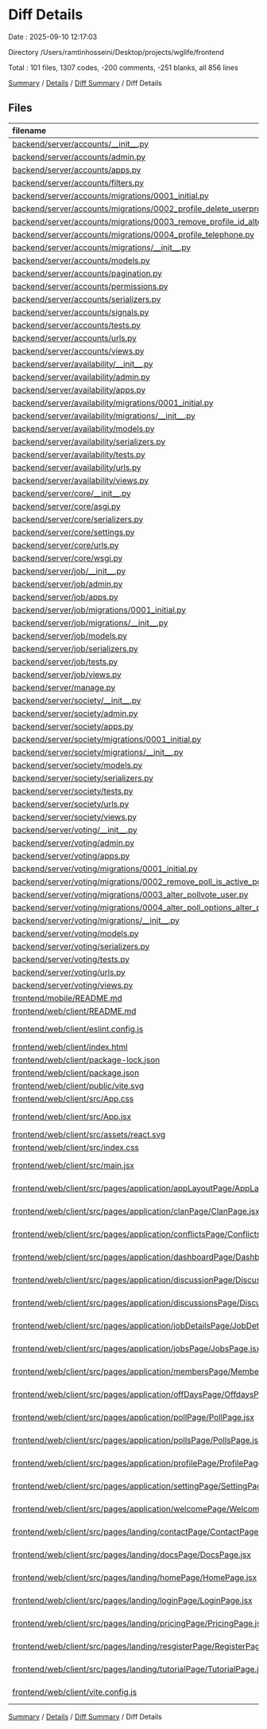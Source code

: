 # Diff Details

Date : 2025-09-10 12:17:03

Directory /Users/ramtinhosseini/Desktop/projects/wglife/frontend

Total : 101 files,  1307 codes, -200 comments, -251 blanks, all 856 lines

[Summary](results.md) / [Details](details.md) / [Diff Summary](diff.md) / Diff Details

## Files
| filename | language | code | comment | blank | total |
| :--- | :--- | ---: | ---: | ---: | ---: |
| [backend/server/accounts/\_\_init\_\_.py](/backend/server/accounts/__init__.py) | Python | 0 | 0 | -1 | -1 |
| [backend/server/accounts/admin.py](/backend/server/accounts/admin.py) | Python | -3 | -1 | -2 | -6 |
| [backend/server/accounts/apps.py](/backend/server/accounts/apps.py) | Python | -6 | 0 | -3 | -9 |
| [backend/server/accounts/filters.py](/backend/server/accounts/filters.py) | Python | 0 | 0 | -1 | -1 |
| [backend/server/accounts/migrations/0001\_initial.py](/backend/server/accounts/migrations/0001_initial.py) | Python | -20 | -1 | -7 | -28 |
| [backend/server/accounts/migrations/0002\_profile\_delete\_userprofile.py](/backend/server/accounts/migrations/0002_profile_delete_userprofile.py) | Python | -24 | -1 | -6 | -31 |
| [backend/server/accounts/migrations/0003\_remove\_profile\_id\_alter\_profile\_user.py](/backend/server/accounts/migrations/0003_remove_profile_id_alter_profile_user.py) | Python | -19 | -1 | -6 | -26 |
| [backend/server/accounts/migrations/0004\_profile\_telephone.py](/backend/server/accounts/migrations/0004_profile_telephone.py) | Python | -12 | -1 | -6 | -19 |
| [backend/server/accounts/migrations/\_\_init\_\_.py](/backend/server/accounts/migrations/__init__.py) | Python | 0 | 0 | -1 | -1 |
| [backend/server/accounts/models.py](/backend/server/accounts/models.py) | Python | -21 | -4 | -2 | -27 |
| [backend/server/accounts/pagination.py](/backend/server/accounts/pagination.py) | Python | 0 | 0 | -1 | -1 |
| [backend/server/accounts/permissions.py](/backend/server/accounts/permissions.py) | Python | -6 | -4 | -3 | -13 |
| [backend/server/accounts/serializers.py](/backend/server/accounts/serializers.py) | Python | -35 | -6 | -9 | -50 |
| [backend/server/accounts/signals.py](/backend/server/accounts/signals.py) | Python | -8 | -3 | -1 | -12 |
| [backend/server/accounts/tests.py](/backend/server/accounts/tests.py) | Python | -1 | -1 | -2 | -4 |
| [backend/server/accounts/urls.py](/backend/server/accounts/urls.py) | Python | -7 | 0 | -4 | -11 |
| [backend/server/accounts/views.py](/backend/server/accounts/views.py) | Python | -121 | -23 | -21 | -165 |
| [backend/server/availability/\_\_init\_\_.py](/backend/server/availability/__init__.py) | Python | 0 | 0 | -1 | -1 |
| [backend/server/availability/admin.py](/backend/server/availability/admin.py) | Python | -3 | 0 | -2 | -5 |
| [backend/server/availability/apps.py](/backend/server/availability/apps.py) | Python | -4 | 0 | -3 | -7 |
| [backend/server/availability/migrations/0001\_initial.py](/backend/server/availability/migrations/0001_initial.py) | Python | -19 | -1 | -7 | -27 |
| [backend/server/availability/migrations/\_\_init\_\_.py](/backend/server/availability/migrations/__init__.py) | Python | 0 | 0 | -1 | -1 |
| [backend/server/availability/models.py](/backend/server/availability/models.py) | Python | -11 | 0 | -5 | -16 |
| [backend/server/availability/serializers.py](/backend/server/availability/serializers.py) | Python | -5 | 0 | -2 | -7 |
| [backend/server/availability/tests.py](/backend/server/availability/tests.py) | Python | -1 | -1 | -2 | -4 |
| [backend/server/availability/urls.py](/backend/server/availability/urls.py) | Python | -3 | -1 | -1 | -5 |
| [backend/server/availability/views.py](/backend/server/availability/views.py) | Python | -55 | -3 | -13 | -71 |
| [backend/server/core/\_\_init\_\_.py](/backend/server/core/__init__.py) | Python | 0 | 0 | -1 | -1 |
| [backend/server/core/asgi.py](/backend/server/core/asgi.py) | Python | -4 | -8 | -5 | -17 |
| [backend/server/core/serializers.py](/backend/server/core/serializers.py) | Python | -23 | -2 | -5 | -30 |
| [backend/server/core/settings.py](/backend/server/core/settings.py) | Python | -135 | -30 | -37 | -202 |
| [backend/server/core/urls.py](/backend/server/core/urls.py) | Python | -19 | -16 | -1 | -36 |
| [backend/server/core/wsgi.py](/backend/server/core/wsgi.py) | Python | -4 | -8 | -5 | -17 |
| [backend/server/job/\_\_init\_\_.py](/backend/server/job/__init__.py) | Python | 0 | 0 | -1 | -1 |
| [backend/server/job/admin.py](/backend/server/job/admin.py) | Python | -5 | 0 | -1 | -6 |
| [backend/server/job/apps.py](/backend/server/job/apps.py) | Python | -4 | 0 | -3 | -7 |
| [backend/server/job/migrations/0001\_initial.py](/backend/server/job/migrations/0001_initial.py) | Python | -54 | -1 | -7 | -62 |
| [backend/server/job/migrations/\_\_init\_\_.py](/backend/server/job/migrations/__init__.py) | Python | 0 | 0 | -1 | -1 |
| [backend/server/job/models.py](/backend/server/job/models.py) | Python | -65 | 0 | -12 | -77 |
| [backend/server/job/serializers.py](/backend/server/job/serializers.py) | Python | 0 | 0 | -1 | -1 |
| [backend/server/job/tests.py](/backend/server/job/tests.py) | Python | -1 | -1 | -2 | -4 |
| [backend/server/job/views.py](/backend/server/job/views.py) | Python | -1 | -1 | -2 | -4 |
| [backend/server/manage.py](/backend/server/manage.py) | Python | -15 | -3 | -5 | -23 |
| [backend/server/society/\_\_init\_\_.py](/backend/server/society/__init__.py) | Python | 0 | 0 | -1 | -1 |
| [backend/server/society/admin.py](/backend/server/society/admin.py) | Python | -5 | 0 | -2 | -7 |
| [backend/server/society/apps.py](/backend/server/society/apps.py) | Python | -4 | 0 | -3 | -7 |
| [backend/server/society/migrations/0001\_initial.py](/backend/server/society/migrations/0001_initial.py) | Python | -55 | -1 | -7 | -63 |
| [backend/server/society/migrations/\_\_init\_\_.py](/backend/server/society/migrations/__init__.py) | Python | 0 | 0 | -1 | -1 |
| [backend/server/society/models.py](/backend/server/society/models.py) | Python | -35 | -1 | -6 | -42 |
| [backend/server/society/serializers.py](/backend/server/society/serializers.py) | Python | -21 | 0 | -5 | -26 |
| [backend/server/society/tests.py](/backend/server/society/tests.py) | Python | -1 | -1 | -2 | -4 |
| [backend/server/society/urls.py](/backend/server/society/urls.py) | Python | -15 | 0 | -2 | -17 |
| [backend/server/society/views.py](/backend/server/society/views.py) | Python | -250 | -43 | -43 | -336 |
| [backend/server/voting/\_\_init\_\_.py](/backend/server/voting/__init__.py) | Python | 0 | 0 | -1 | -1 |
| [backend/server/voting/admin.py](/backend/server/voting/admin.py) | Python | -5 | -1 | -2 | -8 |
| [backend/server/voting/apps.py](/backend/server/voting/apps.py) | Python | -4 | 0 | -3 | -7 |
| [backend/server/voting/migrations/0001\_initial.py](/backend/server/voting/migrations/0001_initial.py) | Python | -57 | -1 | -7 | -65 |
| [backend/server/voting/migrations/0002\_remove\_poll\_is\_active\_poll\_status.py](/backend/server/voting/migrations/0002_remove_poll_is_active_poll_status.py) | Python | -16 | -1 | -6 | -23 |
| [backend/server/voting/migrations/0003\_alter\_pollvote\_user.py](/backend/server/voting/migrations/0003_alter_pollvote_user.py) | Python | -15 | -1 | -6 | -22 |
| [backend/server/voting/migrations/0004\_alter\_poll\_options\_alter\_polloption\_options\_and\_more.py](/backend/server/voting/migrations/0004_alter_poll_options_alter_polloption_options_and_more.py) | Python | -30 | -1 | -6 | -37 |
| [backend/server/voting/migrations/\_\_init\_\_.py](/backend/server/voting/migrations/__init__.py) | Python | 0 | 0 | -1 | -1 |
| [backend/server/voting/models.py](/backend/server/voting/models.py) | Python | -52 | -1 | -10 | -63 |
| [backend/server/voting/serializers.py](/backend/server/voting/serializers.py) | Python | -131 | -10 | -27 | -168 |
| [backend/server/voting/tests.py](/backend/server/voting/tests.py) | Python | -1 | -1 | -2 | -4 |
| [backend/server/voting/urls.py](/backend/server/voting/urls.py) | Python | -7 | 0 | 0 | -7 |
| [backend/server/voting/views.py](/backend/server/voting/views.py) | Python | -68 | -16 | -15 | -99 |
| [frontend/mobile/README.md](/frontend/mobile/README.md) | Markdown | 2 | 0 | 0 | 2 |
| [frontend/web/client/README.md](/frontend/web/client/README.md) | Markdown | 7 | 0 | 6 | 13 |
| [frontend/web/client/eslint.config.js](/frontend/web/client/eslint.config.js) | JavaScript JSX | 28 | 0 | 2 | 30 |
| [frontend/web/client/index.html](/frontend/web/client/index.html) | HTML | 13 | 0 | 1 | 14 |
| [frontend/web/client/package-lock.json](/frontend/web/client/package-lock.json) | JSON | 2,500 | 0 | 1 | 2,501 |
| [frontend/web/client/package.json](/frontend/web/client/package.json) | JSON | 28 | 0 | 1 | 29 |
| [frontend/web/client/public/vite.svg](/frontend/web/client/public/vite.svg) | XML | 1 | 0 | 0 | 1 |
| [frontend/web/client/src/App.css](/frontend/web/client/src/App.css) | PostCSS | 6 | 0 | 2 | 8 |
| [frontend/web/client/src/App.jsx](/frontend/web/client/src/App.jsx) | JavaScript JSX | 13 | 0 | 4 | 17 |
| [frontend/web/client/src/assets/react.svg](/frontend/web/client/src/assets/react.svg) | XML | 1 | 0 | 0 | 1 |
| [frontend/web/client/src/index.css](/frontend/web/client/src/index.css) | PostCSS | 0 | 0 | 1 | 1 |
| [frontend/web/client/src/main.jsx](/frontend/web/client/src/main.jsx) | JavaScript JSX | 12 | 0 | 2 | 14 |
| [frontend/web/client/src/pages/application/appLayoutPage/AppLayoutPage.jsx](/frontend/web/client/src/pages/application/appLayoutPage/AppLayoutPage.jsx) | JavaScript JSX | 8 | 0 | 3 | 11 |
| [frontend/web/client/src/pages/application/clanPage/ClanPage.jsx](/frontend/web/client/src/pages/application/clanPage/ClanPage.jsx) | JavaScript JSX | 8 | 0 | 4 | 12 |
| [frontend/web/client/src/pages/application/conflictsPage/ConflictsPage.jsx](/frontend/web/client/src/pages/application/conflictsPage/ConflictsPage.jsx) | JavaScript JSX | 9 | 0 | 5 | 14 |
| [frontend/web/client/src/pages/application/dashboardPage/DashboardPage.jsx](/frontend/web/client/src/pages/application/dashboardPage/DashboardPage.jsx) | JavaScript JSX | 8 | 0 | 4 | 12 |
| [frontend/web/client/src/pages/application/discussionPage/DiscussionPage.jsx](/frontend/web/client/src/pages/application/discussionPage/DiscussionPage.jsx) | JavaScript JSX | 8 | 0 | 4 | 12 |
| [frontend/web/client/src/pages/application/discussionsPage/DiscussionsPage.jsx](/frontend/web/client/src/pages/application/discussionsPage/DiscussionsPage.jsx) | JavaScript JSX | 8 | 0 | 4 | 12 |
| [frontend/web/client/src/pages/application/jobDetailsPage/JobDetailsPage.jsx](/frontend/web/client/src/pages/application/jobDetailsPage/JobDetailsPage.jsx) | JavaScript JSX | 8 | 0 | 4 | 12 |
| [frontend/web/client/src/pages/application/jobsPage/JobsPage.jsx](/frontend/web/client/src/pages/application/jobsPage/JobsPage.jsx) | JavaScript JSX | 8 | 0 | 4 | 12 |
| [frontend/web/client/src/pages/application/membersPage/MembersPage.jsx](/frontend/web/client/src/pages/application/membersPage/MembersPage.jsx) | JavaScript JSX | 8 | 0 | 4 | 12 |
| [frontend/web/client/src/pages/application/offDaysPage/OffdaysPage.jsx](/frontend/web/client/src/pages/application/offDaysPage/OffdaysPage.jsx) | JavaScript JSX | 8 | 0 | 3 | 11 |
| [frontend/web/client/src/pages/application/pollPage/PollPage.jsx](/frontend/web/client/src/pages/application/pollPage/PollPage.jsx) | JavaScript JSX | 8 | 0 | 4 | 12 |
| [frontend/web/client/src/pages/application/pollsPage/PollsPage.jsx](/frontend/web/client/src/pages/application/pollsPage/PollsPage.jsx) | JavaScript JSX | 8 | 0 | 4 | 12 |
| [frontend/web/client/src/pages/application/profilePage/ProfilePage.jsx](/frontend/web/client/src/pages/application/profilePage/ProfilePage.jsx) | JavaScript JSX | 8 | 0 | 4 | 12 |
| [frontend/web/client/src/pages/application/settingPage/SettingPage.jsx](/frontend/web/client/src/pages/application/settingPage/SettingPage.jsx) | JavaScript JSX | 8 | 0 | 4 | 12 |
| [frontend/web/client/src/pages/application/welcomePage/WelcomePage.jsx](/frontend/web/client/src/pages/application/welcomePage/WelcomePage.jsx) | JavaScript JSX | 8 | 0 | 4 | 12 |
| [frontend/web/client/src/pages/landing/contactPage/ContactPage.jsx](/frontend/web/client/src/pages/landing/contactPage/ContactPage.jsx) | JavaScript JSX | 8 | 0 | 4 | 12 |
| [frontend/web/client/src/pages/landing/docsPage/DocsPage.jsx](/frontend/web/client/src/pages/landing/docsPage/DocsPage.jsx) | JavaScript JSX | 8 | 0 | 4 | 12 |
| [frontend/web/client/src/pages/landing/homePage/HomePage.jsx](/frontend/web/client/src/pages/landing/homePage/HomePage.jsx) | JavaScript JSX | 8 | 0 | 4 | 12 |
| [frontend/web/client/src/pages/landing/loginPage/LoginPage.jsx](/frontend/web/client/src/pages/landing/loginPage/LoginPage.jsx) | JavaScript JSX | 8 | 0 | 4 | 12 |
| [frontend/web/client/src/pages/landing/pricingPage/PricingPage.jsx](/frontend/web/client/src/pages/landing/pricingPage/PricingPage.jsx) | JavaScript JSX | 8 | 0 | 4 | 12 |
| [frontend/web/client/src/pages/landing/resgisterPage/RegisterPage.jsx](/frontend/web/client/src/pages/landing/resgisterPage/RegisterPage.jsx) | JavaScript JSX | 8 | 0 | 4 | 12 |
| [frontend/web/client/src/pages/landing/tutorialPage/TutorialPage.jsx](/frontend/web/client/src/pages/landing/tutorialPage/TutorialPage.jsx) | JavaScript JSX | 8 | 0 | 4 | 12 |
| [frontend/web/client/vite.config.js](/frontend/web/client/vite.config.js) | JavaScript JSX | 5 | 1 | 2 | 8 |

[Summary](results.md) / [Details](details.md) / [Diff Summary](diff.md) / Diff Details